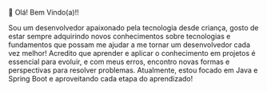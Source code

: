 👋 Olá! Bem Vindo(a)!!

Sou um desenvolvedor apaixonado pela tecnologia desde criança, gosto de estar sempre adquirindo novos conhecimentos sobre tecnologias e fundamentos que possam me ajudar a me tornar um desenvolvedor cada vez melhor!
Acredito que aprender e aplicar o conhecimento em projetos é essencial para evoluir, e com meus erros, encontro novas formas e perspectivas para resolver problemas. Atualmente, estou focado em Java e Spring Boot e aproveitando cada etapa do aprendizado! 
<!---
ViniStef/ViniStef is a ✨ special ✨ repository because its `README.md` (this file) appears on your GitHub profile.
You can click the Preview link to take a look at your changes.
--->
